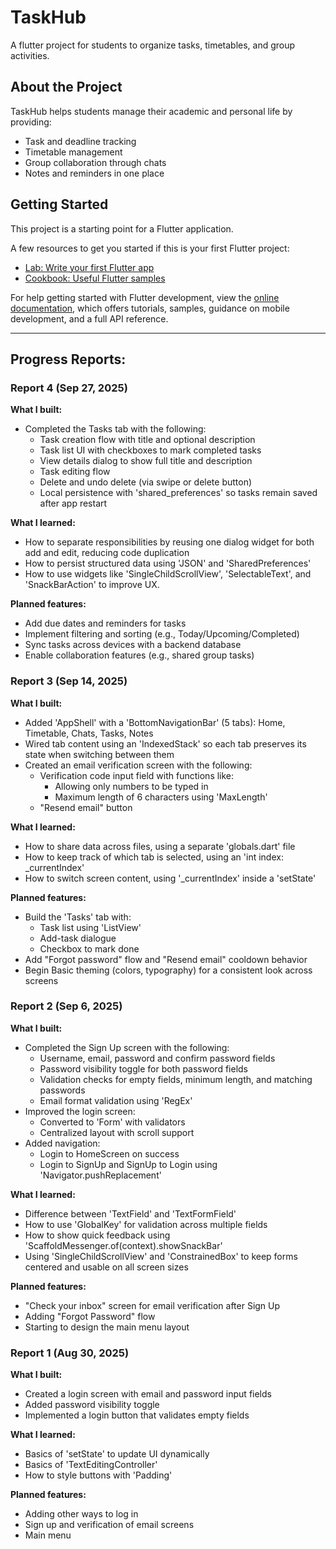 # TaskHub

A flutter project for students to organize tasks, timetables, and group activities.

## About the Project

TaskHub helps students manage their academic and personal life by providing:
  - Task and deadline tracking
  - Timetable management
  - Group collaboration through chats
  - Notes and reminders in one place

## Getting Started

This project is a starting point for a Flutter application.

A few resources to get you started if this is your first Flutter project:

- [Lab: Write your first Flutter app](https://docs.flutter.dev/get-started/codelab)
- [Cookbook: Useful Flutter samples](https://docs.flutter.dev/cookbook)

For help getting started with Flutter development, view the
[online documentation](https://docs.flutter.dev/), which offers tutorials,
samples, guidance on mobile development, and a full API reference.

---

## Progress Reports:

### Report 4 (Sep 27, 2025)

**What I built:**
  - Completed the Tasks tab with the following:
      - Task creation flow with title and optional description
      - Task list UI with checkboxes to mark completed tasks
      - View details dialog to show full title and description
      - Task editing flow
      - Delete and undo delete (via swipe or delete button)
      - Local persistence with 'shared_preferences' so tasks remain saved after app restart

**What I learned:**
  - How to separate responsibilities by reusing one dialog widget for both add and edit, reducing code duplication
  - How to persist structured data using 'JSON' and 'SharedPreferences'
  - How to use widgets like 'SingleChildScrollView', 'SelectableText', and 'SnackBarAction' to improve UX.

**Planned features:**
  - Add due dates and reminders for tasks
  - Implement filtering and sorting (e.g., Today/Upcoming/Completed)
  - Sync tasks across devices with a backend database
  - Enable collaboration features (e.g., shared group tasks)



### Report 3 (Sep 14, 2025)

**What I built:**
  - Added 'AppShell' with a 'BottomNavigationBar' (5 tabs): Home, Timetable, Chats, Tasks, Notes
  - Wired tab content using an 'IndexedStack' so each tab preserves its state when switching        between them
  - Created an email verification screen with the following:
      - Verification code input field with functions like:
          - Allowing only numbers to be typed in 
          - Maximum length of 6 characters using 'MaxLength'
      - "Resend email" button
    
**What I learned:**
  - How to share data across files, using a separate 'globals.dart' file
  - How to keep track of which tab is selected, using an 'int index: _currentIndex'
  - How to switch screen content, using '_currentIndex' inside a 'setState'

**Planned features:**
  - Build the 'Tasks' tab with:
      - Task list using 'ListView'
      - Add-task dialogue
      - Checkbox to mark done
  - Add "Forgot password" flow and "Resend email" cooldown behavior
  - Begin Basic theming (colors, typography) for a consistent look across screens



### Report 2 (Sep 6, 2025)

**What I built:**
  - Completed the Sign Up screen with the following:
      - Username, email, password and confirm password fields
      - Password visibility toggle for both password fields
      - Validation checks for empty fields, minimum length, and matching passwords
      - Email format validation using 'RegEx'
  - Improved the login screen:
      - Converted to 'Form' with validators
      - Centralized layout with scroll support
  - Added navigation:
      - Login to HomeScreen on success
      - Login to SignUp and SignUp to Login using 'Navigator.pushReplacement'
    
**What I learned:**
  - Difference between 'TextField' and 'TextFormField'
  - How to use 'GlobalKey<FormState>' for validation across multiple fields
  - How to show quick feedback using 'ScaffoldMessenger.of(context).showSnackBar'
  - Using 'SingleChildScrollView' and 'ConstrainedBox' to keep forms centered and usable on all screen sizes

**Planned features:**
  - "Check your inbox" screen for email verification after Sign Up
  - Adding "Forgot Password" flow
  - Starting to design the main menu layout



### Report 1 (Aug 30, 2025)

**What I built:**
  - Created a login screen with email and password input fields
  - Added password visibility toggle
  - Implemented a login button that validates empty fields

**What I learned:**
  - Basics of 'setState' to update UI dynamically
  - Basics of 'TextEditingController'
  - How to style buttons with 'Padding'

**Planned features:**
  - Adding other ways to log in
  - Sign up and verification of email screens
  - Main menu
